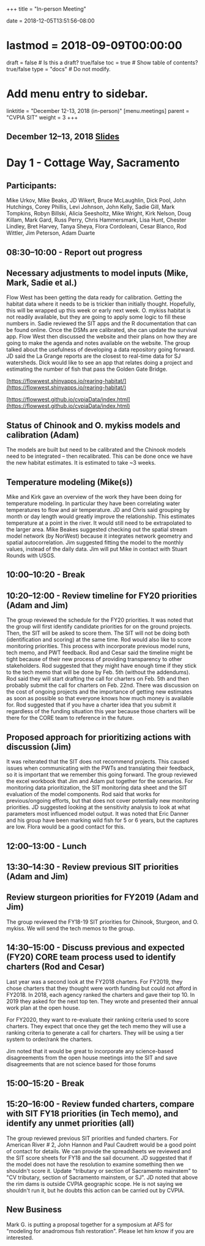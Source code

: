 +++
title = "In-person Meeting"

date = 2018-12-05T13:51:56-08:00
# lastmod = 2018-09-09T00:00:00

draft = false  # Is this a draft? true/false
toc = true  # Show table of contents? true/false
type = "docs"  # Do not modify.

# Add menu entry to sidebar.
linktitle = "December 12-13, 2018 (in-person)"
[menu.meetings]
  parent = "CVPIA SIT"
  weight = 3
+++

## December 12–13, 2018 [Slides](https://s3-us-west-2.amazonaws.com/cvpia-meeting-slides/SIT+December+2018.pdf)

# Day 1 - Cottage Way, Sacramento

## Participants:
Mike Urkov, Mike Beaks, JD Wikert, Bruce McLaughlin, Dick Pool, John Hutchings, Corey Phillis, Levi Johnson, John Kelly, Sadie Gill, Mark Tompkins, Robyn Billski, Alicia Seesholtz, Mike Wright, Kirk Nelson, Doug Killam, Mark Gard, Russ Perry, Chris Hammersmark, Lisa Hunt, Chester Lindley, Bret Harvey, Tanya Sheya, Flora Cordoleani, Cesar Blanco, Rod Wittler, Jim Peterson, Adam Duarte

## 08:30–10:00  -   Report out progress

## Necessary adjustments to model inputs (Mike, Mark, Sadie et al.)

Flow West has been getting the data ready for calibration. Getting the habitat data where it needs to be is trickier than initially thought. Hopefully, this will be wrapped up this week or early next week. O. mykiss habitat is not readily available, but they are going to apply some logic to fill these numbers in. Sadie reviewed the SIT apps and the R documentation that can be found online. Once the DSMs are calibrated, she can update the survival app. Flow West then discussed the website and their plans on how they are going to make the agenda and notes available on the website. The group talked about the usefulness of developing a data repository going forward. JD said the La Grange reports are the closest to real-time data for SJ watersheds. Dick would like to see an app that relates doing a project and estimating the number of fish that pass the Golden Gate Bridge.

[https://flowwest.shinyapps.io/rearing-habitat/](https://flowwest.shinyapps.io/rearing-habitat/)

[https://flowwest.github.io/cvpiaData/index.html](https://flowwest.github.io/cvpiaData/index.html)

## Status of Chinook and O. mykiss models and calibration (Adam)

The models are built but need to be calibrated and the Chinook models need to be integrated – then recalibrated. This can be done once we have the new habitat estimates. It is estimated to take ~3 weeks.

## Temperature modeling (Mike(s)) 

Mike and Kirk gave an overview of the work they have been doing for temperature modeling. In particular they have been correlating water temperatures to flow and air temperature. JD and Chris said grouping by month or day length would greatly improve the relationship. This estimates temperature at a point in the river. It would still need to be extrapolated to the larger area. Mike Beakes suggested checking out the spatial stream model network (by NorWest) because it integrates network geometry and spatial autocorrelation. Jim suggested fitting the model to the monthly values, instead of the daily data. Jim will put Mike in contact with Stuart Rounds with USGS.

## 10:00–10:20    -    Break

## 10:20–12:00   -     Review timeline for FY20 priorities (Adam and Jim)

The group reviewed the schedule for the FY20 priorities. It was noted that the group will first identify candidate priorities for on the ground projects. Then, the SIT will be asked to score them. The SIT will not be doing both (identification and scoring) at the same time. Rod would also like to score monitoring priorities. This process with incorporate previous model runs, tech memo, and PWT feedback. Rod and Cesar said the timeline might be tight because of their new process of providing transparency to other stakeholders. Rod suggested that they might have enough time if they stick to the tech memo that will be done by Feb. 5th (without the addendums). Rod said they will start drafting the call for charters on Feb. 5th and then probably submit the call for charters on Feb. 22nd. There was discussion on the cost of ongoing projects and the importance of getting new estimates as soon as possible so that everyone knows how much money is available for. Rod suggested that if you have a charter idea that you submit it regardless of the funding situation this year because those charters will be there for the CORE team to reference in the future.

## Proposed approach for prioritizing actions with discussion (Jim)

It was reiterated that the SIT does not recommend projects. This caused issues when communicating with the PWTs and translating their feedback, so it is important that we remember this going forward. The group reviewed the excel workbook that Jim and Adam put together for the scenarios. For monitoring data prioritization, the SIT monitoring data sheet and the SIT evaluation of the model components. Rod said that works for previous/ongoing efforts, but that does not cover potentially new monitoring priorities. JD suggested looking at the sensitivity analysis to look at what parameters most influenced model output. It was noted that Eric Danner and his group have been marking wild fish for 5 or 6 years, but the captures are low. Flora would be a good contact for this.

## 12:00–13:00   -     Lunch

## 13:30–14:30    -    Review previous SIT priorities (Adam and Jim)

## Review sturgeon priorities for FY2019 (Adam and Jim)

The group reviewed the FY18-19 SIT priorities for Chinook, Sturgeon, and O. mykiss. We will send the tech memos to the group.

## 14:30–15:00    -    Discuss previous and expected (FY20) CORE team process used to identify charters (Rod and Cesar)

Last year was a second look at the FY2018 charters. For FY2019, they chose charters that they thought were worth funding but could not afford in FY2018. In 2018, each agency ranked the charters and gave their top 10. In 2019 they asked for the next top ten. They wrote and presented their annual work plan at the open house.

For FY2020, they want to re-evaluate their ranking criteria used to score charters. They expect that once they get the tech memo they will use a ranking criteria to generate a call for charters. They will be using a tier system to order/rank the charters.

Jim noted that it would be great to incorporate any science-based disagreements from the open house meetings into the SIT and save disagreements that are not science based for those forums

## 15:00–15:20  -      Break

## 15:20–16:00   -     Review funded charters, compare with SIT FY18 priorities (in Tech memo), and identify any unmet priorities (all)

The group reviewed previous SIT priorities and funded charters. For American River # 2, John Hannon and Paul Caudrett would be a good point of contact for details. We can provide the spreadsheets we reviewed and the SIT score sheets for FY18 and the sail document. JD suggested that if the model does not have the resolution to examine something then we shouldn&#39;t score it. Update &quot;tributary or section of Sacramento mainstem&quot; to &quot;CV tributary, section of Sacramento mainstem, or SJ&quot;. JD noted that above the rim dams is outside CVPIA geographic scope. He is not saying we shouldn&#39;t run it, but he doubts this action can be carried out by CVPIA.

## New Business 

Mark G. is putting a proposal together for a symposium at AFS for &quot;modeling for anadromous fish restoration&quot;.  Please let him know if you are interested.